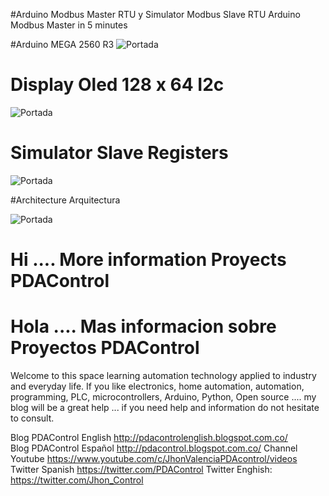 #Arduino Modbus Master RTU y Simulator Modbus Slave RTU
 Arduino Modbus Master in 5 minutes
 
#Arduino MEGA 2560  R3
 ![Portada](https://github.com/JhonControl/Arduino_Modbus_Master_in_5_minutes/blob/master/20160320_224435.jpg)
 
# Display Oled  128 x 64 I2c
 
 ![Portada](https://github.com/JhonControl/Arduino_Modbus_Master_in_5_minutes/blob/master/20160320_215017.jpg)
 
# Simulator Slave Registers
 
 ![Portada](https://github.com/JhonControl/Arduino_Modbus_Master_in_5_minutes/blob/master/escritura%20de%20registros.jpg)
 
#Architecture Arquitectura
 
  ![Portada](https://github.com/JhonControl/Arduino_Modbus_Master_in_5_minutes/blob/master/Arduino%20Modbus%20-%20PC.jpg)
 
 
# Hi .... More information Proyects PDAControl

# Hola .... Mas informacion sobre Proyectos PDAControl

Welcome to this space learning automation technology applied to industry and  everyday life.
If you like electronics, home automation, automation, programming, PLC, microcontrollers, 
Arduino, Python, Open source .... my blog will be a great help ... 
if you need help and information do not hesitate to consult.

Blog PDAControl English   http://pdacontrolenglish.blogspot.com.co/   
Blog PDAControl Español   http://pdacontrol.blogspot.com.co/
Channel  Youtube          https://www.youtube.com/c/JhonValenciaPDAcontrol/videos    
Twitter Spanish           https://twitter.com/PDAControl
Twitter Enghish:          https://twitter.com/Jhon_Control
